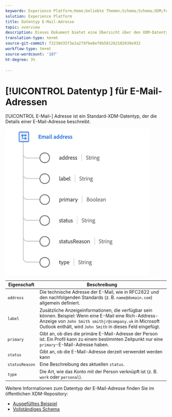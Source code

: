 ```yaml
---
keywords: Experience Platform;Home;beliebte Themen;Schema;Schema;XDM;Felder;Schemas;Schemas;emailAddress;xdm:emailAddress;email;email address;datatype;data-type;data-type;
solution: Experience Platform
title: Datentyp E-Mail-Adresse
topic: overview
description: Dieses Dokument bietet eine Übersicht über den XDM-Datentyp der E-Mail-Adresse.
translation-type: tm+mt
source-git-commit: f2238d35f3e2a279fbe8ef8b581282102039e932
workflow-type: tm+mt
source-wordcount: '187'
ht-degree: 3%

---
```



# [!UICONTROL Datentyp ] für E-Mail-Adressen

[!UICONTROL E-Mail-] Adresse ist ein Standard-XDM-Datentyp, der die Details einer E-Mail-Adresse beschreibt.

<img src="../images/data-types/email-address.png" width="450" /><br />

| Eigenschaft | Beschreibung |
| --- | --- |
| `address` | Die technische Adresse der E-Mail, wie in RFC2822 und den nachfolgenden Standards (z. B. `name@domain.com`) allgemein definiert. |
| `label` | Zusätzliche Anzeigeinformationen, die verfügbar sein können. Beispiel: Wenn eine E-Mail eine Rich-Address-Anzeige von `John Smith smithjr@company.uk` in Microsoft Outlook enthält, wird `John Smith` in dieses Feld eingefügt. |
| `primary` | Gibt an, ob dies die primäre E-Mail-Adresse der Person ist. Ein Profil kann zu einem bestimmten Zeitpunkt nur eine `primary`-E-Mail-Adresse haben. |
| `status` | Gibt an, ob die E-Mail-Adresse derzeit verwendet werden kann |
| `statusReason` | Eine Beschreibung des aktuellen `status`. |
| `type` | Die Art, wie das Konto mit der Person verknüpft ist (z. B. `work` oder `personal`). |


Weitere Informationen zum Datentyp der E-Mail-Adresse finden Sie im öffentlichen XDM-Repository:

* [Ausgefülltes Beispiel](https://github.com/adobe/xdm/blob/master/components/datatypes/emailaddress.example.1.json)
* [Vollständiges Schema](https://github.com/adobe/xdm/blob/master/components/datatypes/emailaddress.schema.json)